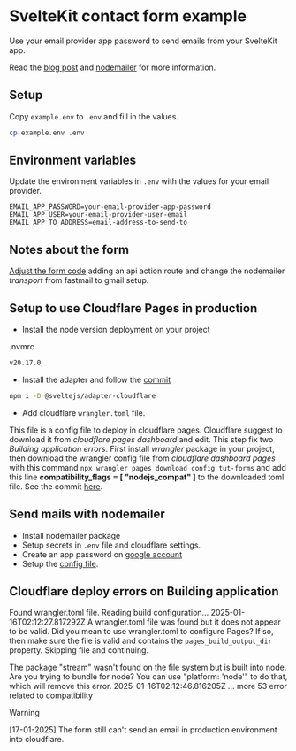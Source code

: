 # SvelteKit contact form example

Use your email provider app password to send emails from your
SvelteKit app.

Read the [blog post](https://scottspence.com/posts/contact-form-send-email-from-site) and [nodemailer](https://mailtrap.io/blog/nodemailer-gmail/) for more information.



## Setup

Copy `example.env` to `.env` and fill in the values.

```bash
cp example.env .env
```

## Environment variables

Update the environment variables in `.env` with the values for your
email provider.

```
EMAIL_APP_PASSWORD=your-email-provider-app-password
EMAIL_APP_USER=your-email-provider-user-email
EMAIL_APP_TO_ADDRESS=email-address-to-send-to
```

## Notes about the form
[Adjust the form code](https://github.com/ccalobeto/sveltekit-nodemailer-gmail/commit/0bec35aa4ee2fea654d739083b63102e9f878c91) adding an api action route and change the nodemailer *transport* from fastmail to gmail setup. 

## Setup to use Cloudflare Pages in production
- Install the node version deployment on your project

.nvmrc
```bash
v20.17.0
```
- Install the adapter and follow the [commit](https://github.com/ccalobeto/sveltekit-nodemailer-gmail/commit/8e2c6b9e55272896f4ae9c207d44a23da94ce917) 

```bash
npm i -D @sveltejs/adapter-cloudflare
```

- Add cloudflare `wrangler.toml` file.

This file is a config file to deploy in cloudflare pages. Cloudflare suggest to download it from *cloudflare pages dashboard* and edit. This step fix two *Building application errors*.
First install *wrangler* package in your project, then download the wrangler config file from *cloudflare dashboard pages* with this command `npx wrangler pages download config tut-forms` and add this line **compatibility_flags = [ "nodejs_compat" ]** to the downloaded toml file. See the commit [here](https://github.com/ccalobeto/sveltekit-nodemailer-gmail/commit/8941b174b149fc0acf3105727204cb941b9cf8da).

## Send mails with nodemailer
- Install nodemailer package
- Setup secrets in `.env` file and cloudflare settings. 
- Create an app password on [google account](https://myaccount.google.com/u/1/security-checkup/3?continue=https%3A%2F%2Fmyaccount.google.com%2Fu%2F1%2Fsecurity) 
- Setup the [config file](https://github.com/ccalobeto/sveltekit-nodemailer-gmail/commit/e50cb45f307058cd101c153b13b238bd1f4a173d).

## Cloudflare deploy errors on Building application
Found wrangler.toml file. Reading build configuration...
2025-01-16T02:12:27.817292Z	A wrangler.toml file was found but it does not appear to be valid. Did you mean to use wrangler.toml to configure Pages? If so, then make sure the file is valid and contains the `pages_build_output_dir` property. Skipping file and continuing.

The package "stream" wasn't found on the file system but is built into node. Are you trying to bundle for node? You can use "platform: 'node'" to do that, which will remove this error.
2025-01-16T02:12:46.816205Z	
... more 53 error related to compatibility

>[!WARNING]
> [17-01-2025] The form still can't send an email in production environment into cloudflare.

